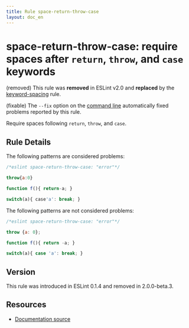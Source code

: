 ```yaml
---
title: Rule space-return-throw-case
layout: doc_en
---
```

<!-- Note: No pull requests accepted for this file. See README.md in the root directory for details. -->

# space-return-throw-case: require spaces after `return`, `throw`, and `case` keywords

(removed) This rule was **removed** in ESLint v2.0 and **replaced** by the [keyword-spacing](keyword-spacing) rule.

(fixable) The `--fix` option on the [command line](../user-guide/command-line-interface#fix) automatically fixed problems reported by this rule.

Require spaces following `return`, `throw`, and `case`.

## Rule Details

The following patterns are considered problems:

```js
/*eslint space-return-throw-case: "error"*/

throw{a:0}

function f(){ return-a; }

switch(a){ case'a': break; }
```

The following patterns are not considered problems:

```js
/*eslint space-return-throw-case: "error"*/

throw {a: 0};

function f(){ return -a; }

switch(a){ case 'a': break; }
```

## Version

This rule was introduced in ESLint 0.1.4 and removed in 2.0.0-beta.3.

## Resources

* [Documentation source](https://github.com/eslint/eslint/tree/master/docs/rules/space-return-throw-case.md)
